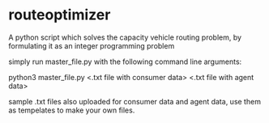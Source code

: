 # routeoptimizer
A python script which solves the capacity vehicle routing problem, by formulating it as an integer programming problem

simply run master_file.py with the following command line arguments:

python3 master_file.py <.txt file with consumer data> <.txt file with agent data> <output name of final html file with routes>

sample .txt files also uploaded for consumer data and agent data, use them as tempelates to make your own files.

